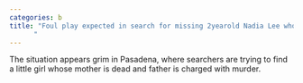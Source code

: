 ```yaml
---
categories: b
title: "Foul play expected in search for missing 2yearold Nadia Lee whose father is charged with murder
      "
---
```

The situation appears grim in Pasadena, where searchers are trying to find a little girl whose mother is dead and father is charged with murder.
      